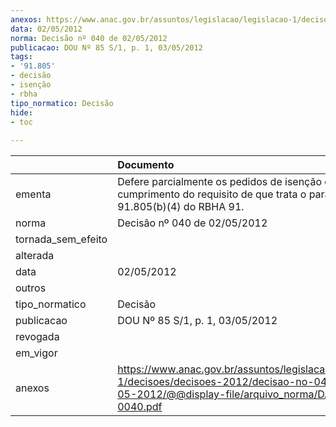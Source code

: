 ```yaml
---
anexos: https://www.anac.gov.br/assuntos/legislacao/legislacao-1/decisoes/decisoes-2012/decisao-no-040-de-02-05-2012/@@display-file/arquivo_norma/DA2012-0040.pdf
data: 02/05/2012
norma: Decisão nº 040 de 02/05/2012
publicacao: DOU Nº 85 S/1, p. 1, 03/05/2012
tags:
- '91.805'
- decisão
- isenção
- rbha
tipo_normatico: Decisão
hide: 
- toc 
 
---
```


|                    | Documento                                                                                                                                                 |
|:-------------------|:----------------------------------------------------------------------------------------------------------------------------------------------------------|
| ementa             | Defere parcialmente os pedidos de isenção de cumprimento do requisito de que trata o parágrafo 91.805(b)(4) do RBHA 91.                                   |
| norma              | Decisão nº 040 de 02/05/2012                                                                                                                              |
| tornada_sem_efeito |                                                                                                                                                           |
| alterada           |                                                                                                                                                           |
| data               | 02/05/2012                                                                                                                                                |
| outros             |                                                                                                                                                           |
| tipo_normatico     | Decisão                                                                                                                                                   |
| publicacao         | DOU Nº 85 S/1, p. 1, 03/05/2012                                                                                                                           |
| revogada           |                                                                                                                                                           |
| em_vigor           |                                                                                                                                                           |
| anexos             | https://www.anac.gov.br/assuntos/legislacao/legislacao-1/decisoes/decisoes-2012/decisao-no-040-de-02-05-2012/@@display-file/arquivo_norma/DA2012-0040.pdf |